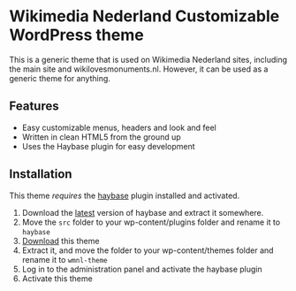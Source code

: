 Wikimedia Nederland Customizable WordPress theme
================================================

This is a generic theme that is used on Wikimedia Nederland sites, including
the main site and wikilovesmonuments.nl. However, it can be used as a generic
theme for anything.

Features
--------
* Easy customizable menus, headers and look and feel
* Written in clean HTML5 from the ground up
* Uses the Haybase plugin for easy development

Installation
------------
This theme *requires* the [haybase] plugin installed and activated.

1. Download the [latest][haybase-latest] version of haybase and extract it somewhere.
2. Move the `src` folder to your wp-content/plugins folder and rename it to `haybase`
3. [Download] this theme
4. Extract it, and move the folder to your wp-content/themes folder and rename it to `wmnl-theme`
5. Log in to the administration panel and activate the haybase plugin
6. Activate this theme

[haybase]: http://github.com/hay/haybase
[haybase-latest]: http://github.com/hay/haybase/zipball/master
[Download]: http://github.com/hay/wmnl-theme/zipball/master
